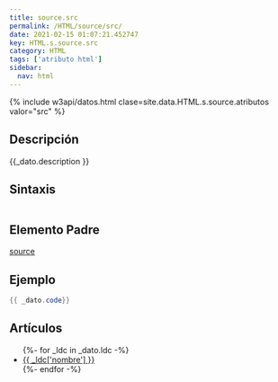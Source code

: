 ```yaml
---
title: source.src
permalink: /HTML/source/src/
date: 2021-02-15 01:07:21.452747
key: HTML.s.source.src
category: HTML
tags: ['atributo html']
sidebar: 
  nav: html
---
```


{% include w3api/datos.html clase=site.data.HTML.s.source.atributos valor="src" %}

## Descripción
{{_dato.description }}

## Sintaxis
~~~html
~~~

## Elemento Padre
[source](/HTML/source/)

## Ejemplo
~~~java
{{ _dato.code}}
~~~

## Artículos
<ul>
{%- for _ldc in _dato.ldc -%}
   <li>
       <a href="{{_ldc['url'] }}">{{ _ldc['nombre'] }}</a>
   </li>
{%- endfor -%}
</ul>
